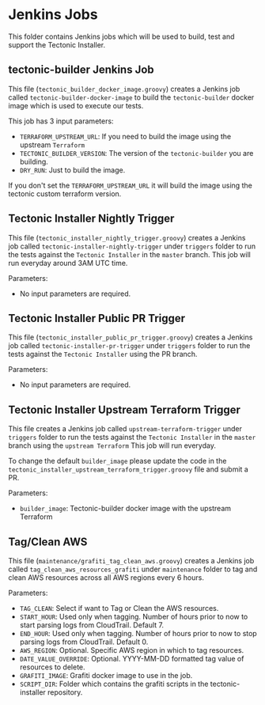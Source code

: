# Jenkins Jobs

This folder contains Jenkins jobs which will be used to build, test and support the Tectonic Installer.


## tectonic-builder Jenkins Job

This file (`tectonic_builder_docker_image.groovy`) creates a Jenkins job called `tectonic-builder-docker-image` to build the `tectonic-builder` docker image which is used to execute our tests.

This job has 3 input parameters:

* `TERRAFORM_UPSTREAM_URL`: If you need to build the image using the upstream `Terraform`
* `TECTONIC_BUILDER_VERSION`: The version of the `tectonic-builder` you are building.
* `DRY_RUN`: Just to build the image.

If you don't set the `TERRAFORM_UPSTREAM_URL` it will build the image using the tectonic custom terraform version.


## Tectonic Installer Nightly Trigger

This file (`tectonic_installer_nightly_trigger.groovy`) creates a Jenkins job called `tectonic-installer-nightly-trigger` under `triggers` folder to run the tests against the `Tectonic Installer` in the `master` branch.
This job will run everyday around 3AM UTC time.

Parameters:

* No input parameters are required.

## Tectonic Installer Public PR Trigger

This file (`tectonic_installer_public_pr_trigger.groovy`) creates a Jenkins job called `tectonic-installer-pr-trigger` under `triggers` folder to run the tests against the `Tectonic Installer` using the PR branch.

Parameters:

* No input parameters are required.

## Tectonic Installer Upstream Terraform Trigger

This file creates a Jenkins job called `upstream-terraform-trigger` under `triggers` folder to run the tests against the `Tectonic Installer` in the `master` branch using the `upstream Terraform`
This job will run everyday.

To change the default `builder_image` please update the code in the `tectonic_installer_upstream_terraform_trigger.groovy` file and submit a PR.

Parameters:

* `builder_image`: Tectonic-builder docker image with the upstream Terraform

## Tag/Clean AWS

This file (`maintenance/grafiti_tag_clean_aws.groovy`) creates a Jenkins job called `tag_clean_aws_resources_grafiti` under `maintenance` folder to tag and clean AWS resources across all AWS regions every 6 hours.

Parameters:

* `TAG_CLEAN`: Select if want to Tag or Clean the AWS resources.
* `START_HOUR`: Used only when tagging. Number of hours prior to now to start parsing logs from CloudTrail. Default 7.
* `END_HOUR`: Used only when tagging. Number of hours prior to now to stop parsing logs from CloudTrail. Default 0.
* `AWS_REGION`: Optional. Specific AWS region in which to tag resources.
* `DATE_VALUE_OVERRIDE`: Optional. YYYY-MM-DD formatted tag value of resources to delete.
* `GRAFITI_IMAGE`: Grafiti docker image to use in the job.
* `SCRIPT_DIR`: Folder which contains the grafiti scripts in the tectonic-installer repository.
